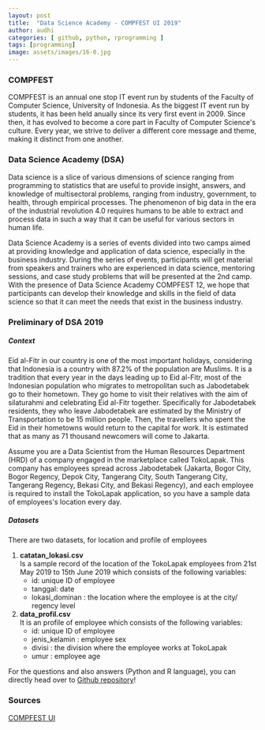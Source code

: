 ```yaml
---
layout: post
title:  "Data Science Academy - COMPFEST UI 2019"
author: audhi
categories: [ github, python, rprogramming ]
tags: [programming]
image: assets/images/16-0.jpg
---
```


### COMPFEST
COMPFEST is an annual one stop IT event run by students of the Faculty of Computer Science, University of Indonesia. As the biggest IT event run by students, it has been held anually since its very first event in 2009. Since then, it has evolved to become a core part in Faculty of Computer Science's culture. Every year, we strive to deliver a different core message and theme, making it distinct from one another.

### Data Science Academy (DSA)
Data science is a slice of various dimensions of science ranging from programming to statistics that are useful to provide insight, answers, and knowledge of multisectoral problems, ranging from industry, government, to health, through empirical processes. The phenomenon of big data in the era of the industrial revolution 4.0 requires humans to be able to extract and process data in such a way that it can be useful for various sectors in human life.

Data Science Academy is a series of events divided into two camps aimed at providing knowledge and application of data science, especially in the business industry. During the series of events, participants will get material from speakers and trainers who are experienced in data science, mentoring sessions, and case study problems that will be presented at the 2nd camp. With the presence of Data Science Academy COMPFEST 12, we hope that participants can develop their knowledge and skills in the field of data science so that it can meet the needs that exist in the business industry.

### Preliminary of DSA 2019
##### Context
Eid al-Fitr in our country is one of the most important holidays, considering that Indonesia is a country with 87.2% of the population are Muslims. It is a tradition that every year in the days leading up to Eid al-Fitr, most of the Indonesian population who migrates to metropolitan such as Jabodetabek go to their hometown. They go home to visit their relatives with the aim of silaturahmi and celebrating Eid al-Fitr together. Specifically for Jabodetabek residents, they who leave Jabodetabek are estimated by the Ministry of Transportation to be 15 million people. Then, the travellers who spent the Eid in their hometowns would return to the capital for work. It is estimated that as many as 71 thousand newcomers will come to Jakarta.

Assume you are a Data Scientist from the Human Resources Department (HRD) of a company engaged in the marketplace called TokoLapak. This company has employees spread across Jabodetabek (Jakarta, Bogor City, Bogor Regency, Depok City, Tangerang City, South Tangerang City, Tangerang Regency, Bekasi City, and Bekasi Regency), and each employee is required to install the TokoLapak application, so you have a sample data of employees's location every day.

##### Datasets
There are two datasets, for location and profile of employees
1. **catatan_lokasi.csv**  
   Is a sample record of the location of the TokoLapak employees from 21st May 2019 to 15th June 2019 which consists of the following variables:
   - id: unique ID of employee
   - tanggal: date
   - lokasi_dominan : the location where the employee is at the city/ regency level
2. **data_profil.csv**  
   It is an profile of employee which consists of the following variables:
   - id: unique ID of employee
   - jenis_kelamin : employee sex
   - divisi : the division where the employee works at TokoLapak
   - umur : employee age

<p>For the questions and also answers (Python and R language), you can directly head over to <a href="https://github.com/audhiaprilliant/data-science-academy-2019">Github repository</a>!</p>

### Sources
<a target="_blank" href="https://compfest.id/" class="btn btn-danger">COMPFEST UI</a>
